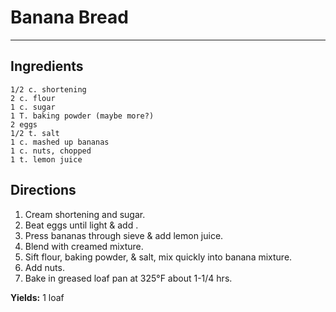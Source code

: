 # Banana Bread
<HR>

## Ingredients
```
1/2 c. shortening
2 c. flour
1 c. sugar
1 T. baking powder (maybe more?)
2 eggs
1/2 t. salt
1 c. mashed up bananas
1 c. nuts, chopped
1 t. lemon juice
```
## Directions
1. Cream shortening and sugar.
2. Beat eggs until light & add .
3. Press bananas through sieve & add lemon juice.
4. Blend with creamed mixture.
5. Sift flour, baking powder, & salt, mix quickly into banana mixture.
6. Add nuts.
7. Bake in greased loaf pan at 325°F about 1-1/4 hrs.

**Yields:** 1 loaf